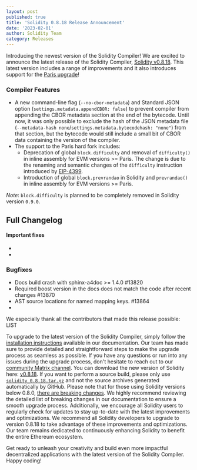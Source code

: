 ```yaml
---
layout: post
published: true
title: 'Solidity 0.8.18 Release Announcement'
date: '2023-02-01'
author: Solidity Team
category: Releases
---
```


Introducing the newest version of the Solidity Compiler!
We are excited to announce the latest release of the Solidity Compiler, [Solidity v0.8.18](https://github.com/ethereum/solidity/releases/tag/v0.8.18). 
This latest version includes a range of improvements and it also introduces support for the [Paris upgrade](https://blog.ethereum.org/2022/08/24/mainnet-merge-announcement)!

### Compiler Features

* A new command-line flag (`--no-cbor-metadata`) and Standard JSON option (`settings.metadata.appendCBOR: false`) to prevent compiler from appending the CBOR metadata section at the end of the bytecode. Until now, it was only possible to exclude the hash of the JSON metadata file (`--metadata-hash none`/`settings.metadata.bytecodehash: "none"`) from that section, but the bytecode would still include a small bit of CBOR data containing the version of the compiler.
* The support to the Paris hard fork includes: 
    * Deprecation of global `block.difficulty` and removal of `difficulty()` in inline assembly for EVM versions >= Paris. The change is due to the renaming and semantic changes of the `difficulty` instruction introduced by [EIP-4399](https://eips.ethereum.org/EIPS/eip-4399).
    * Introduction of global `block.prevrandao` in Solidity and `prevrandao()` in inline assembly for EVM versions >= Paris.

*Note*: `block.difficulty` is planned to be completely removed in Solidity version `0.9.0`.

## Full Changelog

#### Important fixes
*
*

### Bugfixes
* Docs build crash with sphinx-a4doc >= 1.4.0 #13820
* Required boost version in the docs does not match the code after recent changes #13870
* AST source locations for named mapping keys. #13864
* 


We especially thank all the contributors that made this release possible:
LIST

To upgrade to the latest version of the Solidity Compiler, simply follow the [installation instructions](https://docs.soliditylang.org/en/v0.8.18/installing-solidity.html) available in our documentation. 
Our team has made sure to provide detailed and straightforward steps to make the upgrade process as seamless as possible. If you have any questions or run into any issues during the upgrade process, don't hesitate to reach out to our [community Matrix channel](https://matrix.to/#/#ethereum_solidity:gitter.im). 
You can download the new version of Solidity here: [v0.8.18](https://github.com/ethereum/solidity/releases/tag/v0.8.18).
If you want to perform a source build, please only use [`solidity_0.8.18.tar.gz`](https://github.com/ethereum/solidity/releases/download/v0.8.18/solidity_0.8.18.tar.gz) and not the source archives generated automatically by GitHub.
Please note that for those using Solidity versions below 0.8.0, [there are breaking changes](https://docs.soliditylang.org/en/v0.8.17/080-breaking-changes.html?highlight=update). We highly recommend reviewing the detailed list of breaking changes in our documentation to ensure a smooth upgrade process. Additionally, we encourage all Solidity users to regularly check for updates to stay up-to-date with the latest improvements and optimizations.
We recommend all Solidity developers to upgrade to version 0.8.18 to take advantage of these improvements and optimizations. Our team remains dedicated to continuously enhancing Solidity to benefit the entire Ethereum ecosystem.

Get ready to unleash your creativity and build even more impactful decentralized applications with the latest version of the Solidity Compiler. Happy coding!
